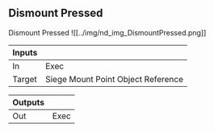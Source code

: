 ## Dismount Pressed
Dismount Pressed
![[../img/nd_img_DismountPressed.png]]

|Inputs||
|--|--|
| In | Exec |
| Target | Siege Mount Point Object Reference |

|Outputs||
|--|--|
| Out | Exec |
